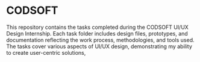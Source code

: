 # CODSOFT
This repository contains the tasks completed during the CODSOFT UI/UX Design Internship. Each task folder includes design files, prototypes, and documentation reflecting the work process, methodologies, and tools used. The tasks cover various aspects of UI/UX design, demonstrating my ability to create user-centric solutions, 
